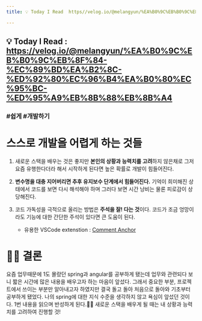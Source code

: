```yaml
---
title: 💡 Today I Read  https//velog.io/@melangyun/%EA%B0%9C%EB%B0%9C%EB%8F%84-%EC%89%BD%EA%B2%8C-%ED%92%80%EC%96%B4%EA%B0%80%EC%95%BC-%ED%95%A9%EB%8B%88%EB%8B%A4

---
```

## 💡 Today I Read : https://velog.io/@melangyun/%EA%B0%9C%EB%B0%9C%EB%8F%84-%EC%89%BD%EA%B2%8C-%ED%92%80%EC%96%B4%EA%B0%80%EC%95%BC-%ED%95%A9%EB%8B%88%EB%8B%A4

### #쉽게 #개발하기

# 스스로 개발을 어렵게 하는 것들
1. 새로운 스택을 배우는 것은 좋지만 **본인의 상황과 능력치를 고려**하지 않은채로 그저 요즘 유행한다더라 해서 시작하게 된다면 높은 확률로 개발이 힘들어진다.

2. **변수명을 대충 지어버리면 추후 유지보수 단계에서 힘들어진다.** 기억이 희미해진 상태에서 코드를 보면 다시 해석해야 하며 그러다 보면 시간 낭비는 물론 피로감이 상당해진다.

3. 코드 가독성을 극적으로 올리는 방법은 **주석을 잘! 다는 것**이다. 코드가 조금 엉망이라도 기능에 대한 간단한 주석이 있다면 큰 도움이 된다.
    - 유용한 VSCode extenstion : [Comment Anchor](https://github.com/ExodiusStudios/vscode-comment-anchors)

# 👩‍⚖️ 결론
요즘 업무때문에 1도 몰랐던 spring과 angular를 공부하게 됐는데 업무와 관련되다 보니 짧은 시간에 많은 내용을 배우고자 하는 마음이 앞섰다. 그래서 중요한 부분, 프로젝트에서 쓰이는 부분만 알아내고자 하였지만 결국 돌고 돌아 처음으로 돌아와 기초부터 공부하게 됐었다.
나의 spring에 대한 지식 수준을 생각하지 않고 욕심이 앞섰던 것이다. 1번 내용을 읽으며 반성하게 된다.🤦‍♀️
새로운 스택을 배우게 될 때는 내 상황과 능력치를 고려하여 진행할 것!
